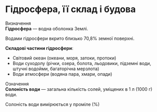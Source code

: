 Гідросфера, її склад i будова
=============================
<div class="eoz-wrap">
<span class="eoz">Визначення</span>
<div class="eoz-text">
<b>Гiдросфера</b> — водна оболонка Землi.
</div>
</div>

Водами гідросфери вкрито близько 70,8% земної поверхні.

**Складові частини гідросфери**:
<ul>
<li><span class="p1">Світовий океан</span> (океани, моря, затоки, протоки)</li>
<li><span class="p1">Води суходолу</span> (річки, озера, болота, льодовики, підземні води, штучні водойми, багаторічна мерзлота)</li>
<li><span class="p1">Води атмосфери</span> (водяна пара, хмари, опади)</li>
</ul>

<div class="eoz-wrap">
<span class="eoz">Означення</span>
<div class="eoz-text">
<b>Солонiсть води</b> — загальна кiлькiсть солей, умiщених в 1 л (1000 г) води.
</div>
</div>

Солоність води вимірюється у проміле (%)

